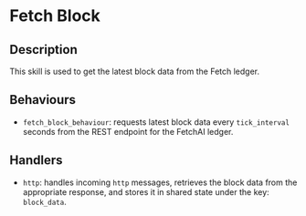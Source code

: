 # Fetch Block

## Description

This skill is used to get the latest block data from the Fetch ledger.

## Behaviours

- `fetch_block_behaviour`: requests latest block data every `tick_interval` seconds from the REST endpoint for the FetchAI ledger.

## Handlers

- `http`: handles incoming `http` messages, retrieves the block data from the appropriate response, and stores it in shared state under the key: `block_data`.
